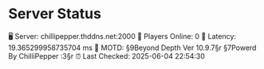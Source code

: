 # Server Status

🖥 Server: chillipepper.thddns.net:2000
👥 Players Online: 0
📶 Latency: 19.365299958735704 ms
📝 MOTD: §9Beyond Depth Ver 10.9.7§r
§7Powerd By ChilliPepper :3§r
⏰ Last Checked: 2025-06-04 22:54:30
